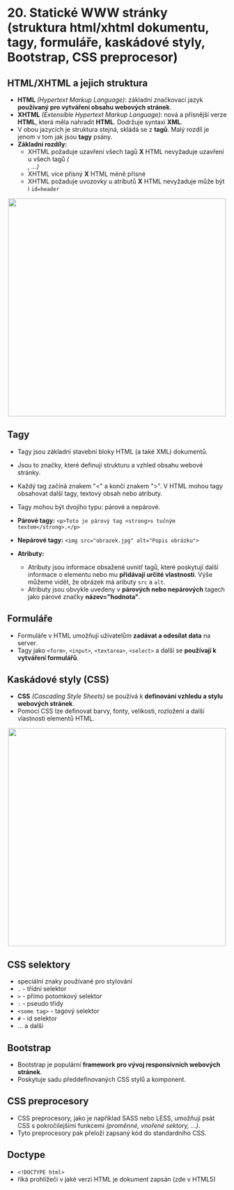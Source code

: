 # 20. Statické WWW stránky (struktura html/xhtml dokumentu, tagy, formuláře, kaskádové styly, Bootstrap, CSS preprocesor)

## HTML/XHTML a jejich struktura
- **HTML** _(Hypertext Markup Language)_: základní značkovací jazyk **používaný pro vytváření obsahu webových stránek**.
- **XHTML** _(Extensible Hypertext Markup Language)_: nová a přísnější verze **HTML**, která měla nahradit **HTML**. Dodržuje syntaxi **XML**.
- V obou jazycích je struktura stejná, skládá se z **tagů**. Malý rozdíl je jenom v tom jak jsou **tagy** psány.
- **Základní rozdíly:**
  - XHTML požaduje uzavření všech tagů **X** HTML nevyžaduje uzavření u všech tagů _(<br>, ...)_
  - XHTML více přísný **X** HTML méně přísné
  - XHTML požaduje uvozovky u atributů **X** HTML nevyžaduje může být i `id=header`
<p align="center">
  <img src="https://github.com/ToCatchTo/Maturitni-otazky/assets/119807755/e76129c8-73fc-41c5-b5b0-3c2cad5bfb19" width="500" height="auto"/>
</p>

## Tagy
- Tagy jsou základní stavební bloky HTML (a také XML) dokumentů.
- Jsou to značky, které definují strukturu a vzhled obsahu webové stránky.
- Každý tag začíná znakem "<" a končí znakem ">". V HTML mohou tagy obsahovat další tagy, textový obsah nebo atributy.
- Tagy mohou být dvojího typu: párové a nepárové.

 - **Párové tagy:** `<p>Toto je párový tag <strong>s tučným textem</strong>.</p>`
 - **Nepárové tagy:** `<img src="obrazek.jpg" alt="Popis obrázku">`
 - **Atributy:**
   - Atributy jsou informace obsažené uvnitř tagů, které poskytují další informace o elementu nebo mu **přidávají určité vlastnosti**. Výše můžeme vidět, že obrázek má aributy `src` a `alt`.
   - Atributy jsou obvykle uvedeny v **párových nebo nepárových** tagech jako párové značky **název="hodnota"**.

## Formuláře
- Formuláře v HTML umožňují uživatelům **zadávat a odesílat data** na server.
- Tagy jako `<form>`, `<input>`, `<textarea>`, `<select>` a další se **používají k vytváření formulářů**.

## Kaskádové styly (CSS)
- **CSS** _(Cascading Style Sheets)_ se používá k **definování vzhledu a stylu webových stránek**.
- Pomocí CSS lze definovat barvy, fonty, velikosti, rozložení a další vlastnosti elementů HTML.
<p align="center">
  <img src="https://github.com/ToCatchTo/Maturitni-otazky/assets/119807755/b3326d24-8152-4a27-86c7-bdbcda4a7f4c" width="500" height="auto"/>
</p>

## CSS selektory
- speciální znaky používané pro stylování
- `.` - třídní selektor
- `>` - přímo potomkový selektor
- `:` - pseudo třídy
- `<some tag>` - tagový selektor
- `#` - id selektor
- ... a další

## Bootstrap
- Bootstrap je populární **framework pro vývoj responsivních webových stránek**.
- Poskytuje sadu předdefinovaných CSS stylů a komponent.

## CSS preprocesory
- CSS preprocesory, jako je například SASS nebo LESS, umožňují psát CSS s pokročilejšími funkcemi _(proměnné, vnořené sektory, ...)_.
- Tyto preprocesory pak přeloží zapsaný kód do standardního CSS.

## Doctype
- `<!DOCTYPE html>`
- říká prohlížeči v jaké verzi HTML je dokument zapsán (zde v HTML5)
